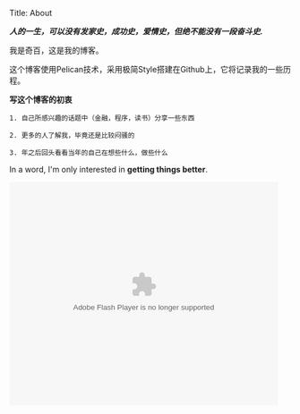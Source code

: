 Title: About

***人的一生，可以没有发家史，成功史，爱情史，但绝不能没有一段奋斗史.***

我是奇百，这是我的博客。

这个博客使用Pelican技术，采用极简Style搭建在Github上，它将记录我的一些历程。

**写这个博客的初衷**

    1. 自己所感兴趣的话题中（金融，程序，读书）分享一些东西

    2. 更多的人了解我，毕竟还是比较闷骚的

    3. 年之后回头看看当年的自己在想些什么，做些什么


In a word, I'm only interested in **getting things better**.

<embed src="http://static.youku.com/v1.0.0149/v/swf/loader.swf?VideoIDS=XMzExMzIxODA0&winType=adshow&isAutoPlay=true" quality="best" width="480" height="400" align="middle" allowScriptAccess="never"  allowNetworking="internal" type="application/x-shockwave-flash"></embed>

